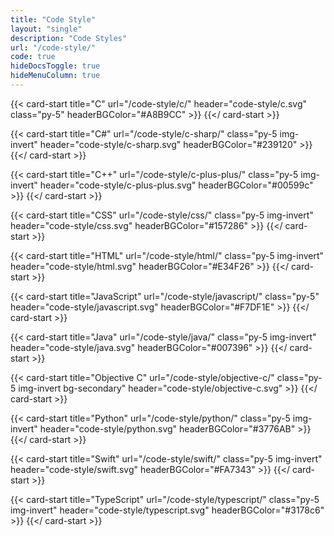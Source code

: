 ```yaml
---
title: "Code Style"
layout: "single"
description: "Code Styles"
url: "/code-style/"
code: true
hideDocsToggle: true
hideMenuColumn: true
---
```


<div class="row row-cols-2 row-cols-sm-3 row-cols-lg-4 row-cols-xl-6">

{{< card-start title="C" url="/code-style/c/" header="code-style/c.svg" class="py-5" headerBGColor="#A8B9CC" >}}
{{</ card-start >}}

{{< card-start title="C#" url="/code-style/c-sharp/" class="py-5 img-invert" header="code-style/c-sharp.svg" headerBGColor="#239120" >}}
{{</ card-start >}}

{{< card-start title="C++" url="/code-style/c-plus-plus/" class="py-5 img-invert" header="code-style/c-plus-plus.svg" headerBGColor="#00599c" >}}
{{</ card-start >}}

{{< card-start title="CSS" url="/code-style/css/" class="py-5 img-invert" header="code-style/css.svg" headerBGColor="#157286" >}}
{{</ card-start >}}

{{< card-start title="HTML" url="/code-style/html/" class="py-5 img-invert" header="code-style/html.svg" headerBGColor="#E34F26" >}}
{{</ card-start >}}

{{< card-start title="JavaScript" url="/code-style/javascript/" class="py-5" header="code-style/javascript.svg" headerBGColor="#F7DF1E" >}}
{{</ card-start >}}

{{< card-start title="Java" url="/code-style/java/" class="py-5 img-invert" header="code-style/java.svg" headerBGColor="#007396" >}}
{{</ card-start >}}

{{< card-start title="Objective C" url="/code-style/objective-c/" class="py-5 img-invert bg-secondary" header="code-style/objective-c.svg" >}}
{{</ card-start >}}

{{< card-start title="Python" url="/code-style/python/" class="py-5 img-invert" header="code-style/python.svg" headerBGColor="#3776AB" >}}
{{</ card-start >}}

{{< card-start title="Swift" url="/code-style/swift/" class="py-5 img-invert" header="code-style/swift.svg" headerBGColor="#FA7343" >}}
{{</ card-start >}}

{{< card-start title="TypeScript" url="/code-style/typescript/" class="py-5 img-invert" header="code-style/typescript.svg" headerBGColor="#3178c6" >}}
{{</ card-start >}}

</div>

